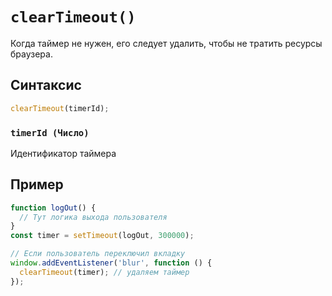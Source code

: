 # `clearTimeout()`

Когда таймер не нужен, его следует удалить, чтобы не тратить ресурсы браузера.

## Синтаксис

```js
clearTimeout(timerId);
```

### `timerId (Число)`

Идентификатор таймера

## Пример

```js
function logOut() {
  // Тут логика выхода пользователя
}
const timer = setTimeout(logOut, 300000);

// Если пользователь переключил вкладку
window.addEventListener('blur', function () {
  clearTimeout(timer); // удаляем таймер
});
```
